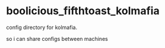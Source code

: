 boolicious_fifthtoast_kolmafia
==============================
config directory for kolmafia.

so i can share configs between machines
